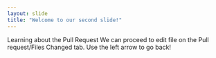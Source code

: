 ```yaml
---
layout: slide
title: "Welcome to our second slide!"
---
```

Learning about the Pull Request
We can proceed to edit file on the Pull request/Files Changed tab.
Use the left arrow to go back!
